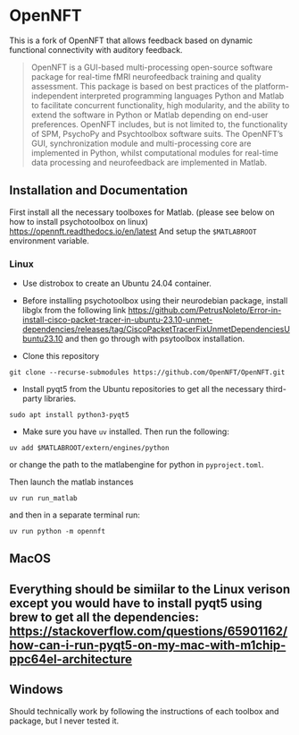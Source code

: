 # OpenNFT
This is a fork of OpenNFT that allows feedback based on dynamic functional connectivity with auditory feedback.

> OpenNFT is a GUI-based multi-processing open-source software package for real-time fMRI neurofeedback training and quality assessment.
This package is based on best practices of the platform-independent interpreted programming languages Python and Matlab to facilitate
concurrent functionality, high modularity, and the ability to extend the software in Python or Matlab depending on end-user preferences.
OpenNFT includes, but is not limited to, the functionality of SPM, PsychoPy and Psychtoolbox software suits. The OpenNFT’s GUI,
synchronization module and multi-processing core are implemented in Python, whilst computational modules for real-time data processing
and neurofeedback are implemented in Matlab.

## Installation and Documentation
First install all the necessary toolboxes for Matlab. (please see below on how to install psychotoolbox on linux)
https://opennft.readthedocs.io/en/latest
And setup the `$MATLABROOT` environment variable.

### Linux
- Use distrobox to create an Ubuntu 24.04 container.

- Before installing psychotoolbox using their neurodebian package, install libglx from the following link
https://github.com/PetrusNoleto/Error-in-install-cisco-packet-tracer-in-ubuntu-23.10-unmet-dependencies/releases/tag/CiscoPacketTracerFixUnmetDependenciesUbuntu23.10 and then go through with psytoolbox installation.

- Clone this repository
```
git clone --recurse-submodules https://github.com/OpenNFT/OpenNFT.git
```

- Install pyqt5 from the Ubuntu repositories to get all the necessary third-party libraries.
```
sudo apt install python3-pyqt5
```

- Make sure you have `uv` installed. Then run the following:
```
uv add $MATLABROOT/extern/engines/python
```
or
change the path to the matlabengine for python in `pyproject.toml`.

Then launch the matlab instances

```
uv run run_matlab
```

and then in a separate terminal run:

```
uv run python -m opennft
```

## MacOS
Everything should be simiilar to the Linux verison except you would have to install pyqt5 using brew to get all the dependencies:
https://stackoverflow.com/questions/65901162/how-can-i-run-pyqt5-on-my-mac-with-m1chip-ppc64el-architecture
- 

## Windows
Should technically work by following the instructions of each toolbox and package, but I never tested it.
